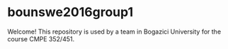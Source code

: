 # bounswe2016group1

Welcome!
This repository is used by a team in Bogazici University for the course CMPE 352/451.


